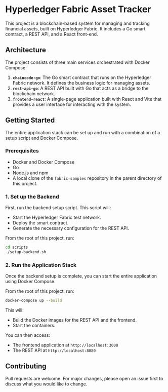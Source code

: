 # Hyperledger Fabric Asset Tracker

This project is a blockchain-based system for managing and tracking financial assets, built on Hyperledger Fabric. It includes a Go smart contract, a REST API, and a React front-end.

## Architecture

The project consists of three main services orchestrated with Docker Compose:
1.  **`chaincode-go`**: The Go smart contract that runs on the Hyperledger Fabric network. It defines the business logic for managing assets.
2.  **`rest-api-go`**: A REST API built with Go that acts as a bridge to the blockchain network.
3.  **`frontend-react`**: A single-page application built with React and Vite that provides a user interface for interacting with the system.

## Getting Started

The entire application stack can be set up and run with a combination of a setup script and Docker Compose.

### Prerequisites
- Docker and Docker Compose
- Go
- Node.js and npm
- A local clone of the `fabric-samples` repository in the parent directory of this project.

### 1. Set up the Backend

First, run the backend setup script. This script will:
- Start the Hyperledger Fabric test network.
- Deploy the smart contract.
- Generate the necessary configuration for the REST API.

From the root of this project, run:
```bash
cd scripts
./setup-backend.sh
```

### 2. Run the Application Stack

Once the backend setup is complete, you can start the entire application using Docker Compose.

From the root of this project, run:
```bash
docker-compose up --build
```

This will:
- Build the Docker images for the REST API and the frontend.
- Start the containers.

You can then access:
- The frontend application at `http://localhost:3000`
- The REST API at `http://localhost:8080`

## Contributing

Pull requests are welcome. For major changes, please open an issue first to discuss what you would like to change.
